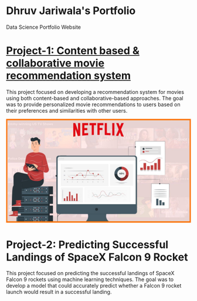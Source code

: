 # Dhruv Jariwala's Portfolio
Data Science Portfolio Website

# [Project-1: Content based & collaborative movie recommendation system](https://dhruvjari07.github.io/Portfolio/Project-1/)

This project focused on developing a recommendation system for movies using both content-based and collaborative-based approaches. The goal was to provide personalized movie recommendations to users based on their preferences and similarities with other users.

![](/images/Netflix-Recommendation-Engine-Working-StartupTalky.jpg)

# Project-2: Predicting Successful Landings of SpaceX Falcon 9 Rocket

This project focused on predicting the successful landings of SpaceX Falcon 9 rockets using machine learning techniques. The goal was to develop a model that could accurately predict whether a Falcon 9 rocket launch would result in a successful landing.

